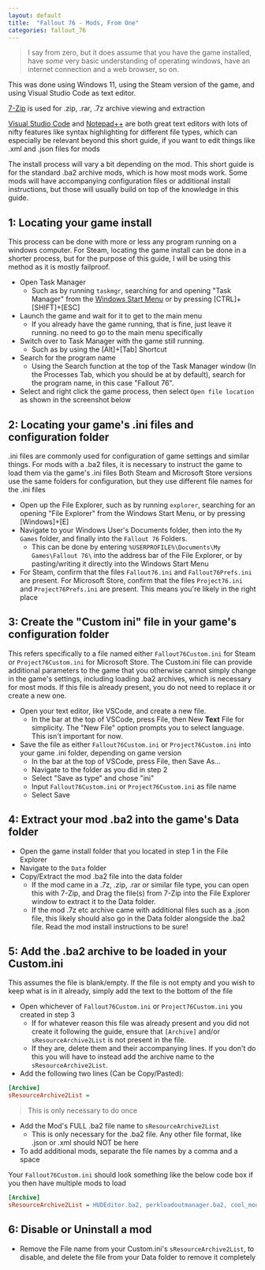 ```yaml
---
layout: default
title:  "Fallout 76 - Mods, From One"
categories: fallout_76
---
```

> I say from zero, but it does assume that you have the game installed, have *some* very basic understanding of operating windows, have an internet connection and a web browser, so on.

This was done using Windows 11, using the Steam version of the game, and using Visual Studio Code as text editor.

[7-Zip](https://www.7-zip.org/) is used for .zip, .rar, .7z archive viewing and extraction

[Visual Studio Code](<https://code.visualstudio.com/>) and [Notepad++](<https://notepad-plus-plus.org/>) are both great text editors with lots of nifty features like syntax highlighting for different file types, which can especially be relevant beyond this short guide, if you want to edit things like .xml and .json files for mods

The install process will vary a bit depending on the mod. This short guide is for the standard .ba2 archive mods, which is how most mods work. Some mods will have accompanying configuration files or additional install instructions, but those will usually build on top of the knowledge in this guide.

## 1: Locating your game install
This process can be done with more or less any program running on a windows computer.
For Steam, locating the game install can be done in a shorter process, but for the purpose of this guide, I will be using this method as it is mostly failproof.

* Open Task Manager
    * Such as by running `taskmgr`, searching for and opening "Task Manager" from the [Windows Start Menu](<https://support.microsoft.com/en-us/windows/open-the-start-menu-4ed57ad7-ed1f-3cc9-c9e4-f329822f5aeb#WindowsVersion=Windows_11>) or by pressing \[CTRL\]+\[SHIFT\]+\[ESC\]
* Launch the game and wait for it to get to the main menu
    * If you already have the game running, that is fine, just leave it running. no need to go to the main menu specifically
* Switch over to Task Manager with the game still running.
   * Such as by using the \[Alt\]+\[Tab\] Shortcut
* Search for the program name
    * Using the Search function at the top of the Task Manager window (In the Processes Tab, which you should be at by default), search for the program name, in this case "Fallout 76".
* Select and right click the game process, then select `Open file location` as shown in the screenshot below

## 2: Locating your game's .ini files and configuration folder
.ini files are commonly used for configuration of game settings and similar things. For mods with a .ba2 files, it is necessary to instruct the game to load them via the game's .ini files
Both Steam and Microsoft Store versions use the same folders for configuration, but they use different file names for the .ini files

* Open up the File Explorer, such as by running `explorer`, searching for an opening "File Explorer" from the Windows Start Menu, or by pressing \[Windows\]+\[E\]
* Navigate to your Windows User's Documents folder, then into the `My Games` folder, and finally into the `Fallout 76` Folders.
    * This can be done by entering `%USERPROFILE%\Documents\My Games\Fallout 76\` into the address bar of the File Explorer, or by pasting/writing it directly into the Windows Start Menu
* For Steam, confirm that the files `Fallout76.ini` and `Fallout76Prefs.ini` are present. For Microsoft Store, confirm that the files `Project76.ini` and `Project76Prefs.ini` are present. This means you're likely in the right place

## 3: Create the "Custom ini" file in your game's configuration folder
This refers specifically to a file named either `Fallout76Custom.ini` for Steam or `Project76Custom.ini` for Microsoft Store.
The Custom.ini file can provide additional parameters to the game that you otherwise cannot simply change in the game's settings, including loading .ba2 archives, which is necessary for most mods.
If this file is already present, you do not need to replace it or create a new one.

* Open your text editor, like VSCode, and create a new file.
    * In the bar at the top of VSCode, press File, then New **Text** File for simplicity. The "New File" option prompts you to select language. This isn't important for now.
* Save the file as either `Fallout76Custom.ini` or `Project76Custom.ini` into your game .ini folder, depending on game version
    * In the bar at the top of VSCode, press File, then Save As... 
    * Navigate to the folder as you did in step 2
    * Select "Save as type" and chose "ini"
    * Input `Fallout76Custom.ini` or `Project76Custom.ini` as file name
    * Select Save

## 4: Extract your mod .ba2 into the game's Data folder

* Open the game install folder that you located in step 1 in the File Explorer
* Navigate to the `Data` folder
* Copy/Extract the mod .ba2 file into the data folder
    * If the mod came in a .7z, .zip, .rar or similar file type, you can open this with 7-Zip, and Drag the file(s) from 7-Zip into the File Explorer window to extract it to the Data folder.
    * If the mod .7z etc archive came with additional files such as a .json file, this likely should also go in the Data folder alongside the .ba2 file. Read the mod install instructions to be sure!

## 5: Add the .ba2 archive to be loaded in your Custom.ini
This assumes the file is blank/empty. If the file is not empty and you wish to keep what is in it already, simply add the text to the bottom of the file
* Open whichever of `Fallout76Custom.ini` or `Project76Custom.ini` you created in step 3
    * If for whatever reason this file was already present and you did not create it following the guide, ensure that `[Archive]` and/or `sResourceArchive2List` is not present in the file.
    * If they are, delete them and their accompanying lines. If you don't do this you will have to instead add the archive name to the `sResourceArchive2List`.
* Add the following two lines (Can be Copy/Pasted):
```ini
[Archive]
sResourceArchive2List = 
```
> This is only necessary to do once
* Add the Mod's FULL .ba2 file name to `sResourceArchive2List`
    * This is only necessary for the .ba2 file. Any other file format, like .json or .xml should NOT be here
* To add additional mods, separate the file names by a comma and a space

Your `Fallout76Custom.ini` should look something like the below code box if you then have multiple mods to load
```ini
[Archive]
sResourceArchive2List = HUDEditor.ba2, perkloadoutmanager.ba2, cool_mod_name.ba2, another_cool_mod_filename.ba2
```

## 6: Disable or Uninstall a mod
* Remove the File name from your Custom.ini's `sResourceArchive2List`, to disable, and delete the file from your Data folder to remove it completely
